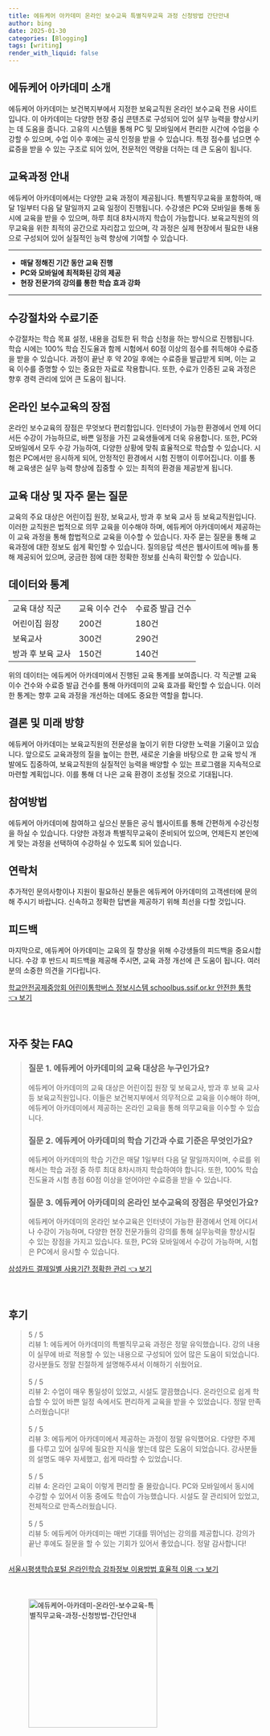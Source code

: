 ```yaml
---
title: 에듀케어 아카데미 온라인 보수교육 특별직무교육 과정 신청방법 간단안내
author: bing
date: 2025-01-30
categories: [Blogging]
tags: [writing]
render_with_liquid: false
---
```



<h2 id='에듀케어_아카데미_소개'>에듀케어 아카데미 소개</h2>

<p>에듀케어 아카데미는 보건복지부에서 지정한 보육교직원 온라인 보수교육 전용 사이트입니다. 이 아카데미는 다양한 현장 중심 콘텐츠로 구성되어 있어 실무 능력을 향상시키는 데 도움을 줍니다. 고유의 시스템을 통해 PC 및 모바일에서 편리한 시간에 수업을 수강할 수 있으며, 수업 이수 후에는 공식 인정을 받을 수 있습니다. 특정 점수를 넘으면 수료증을 받을 수 있는 구조로 되어 있어, 전문적인 역량을 더하는 데 큰 도움이 됩니다.</p>

<h2 id='교육과정_안내'>교육과정 안내</h2>

<p>에듀케어 아카데미에서는 다양한 교육 과정이 제공됩니다. 특별직무교육을 포함하여, 매달 1일부터 다음 달 말일까지 교육 일정이 진행됩니다. 수강생은 PC와 모바일을 통해 동시에 교육을 받을 수 있으며, 하루 최대 8차시까지 학습이 가능합니다. 보육교직원의 의무교육을 위한 최적의 공간으로 자리잡고 있으며, 각 과정은 실제 현장에서 필요한 내용으로 구성되어 있어 실질적인 능력 향상에 기여할 수 있습니다.</p>

<hr />

<ul>
    <li><b>매달 정해진 기간 동안 교육 진행</b></li>
    <li><b>PC와 모바일에 최적화된 강의 제공</b></li>
    <li><b>현장 전문가의 강의를 통한 학습 효과 강화</b></li>
</ul>

<hr />

<h2 id='수강절차와_수료기준'>수강절차와 수료기준</h2>

<p>수강절차는 학습 목표 설정, 내용을 검토한 뒤 학습 신청을 하는 방식으로 진행됩니다. 학습 시에는 100% 학습 진도율과 함께 시험에서 60점 이상의 점수를 취득해야 수료증을 받을 수 있습니다. 과정이 끝난 후 약 20일 후에는 수료증을 발급받게 되며, 이는 교육 이수를 증명할 수 있는 중요한 자료로 작용합니다. 또한, 수료가 인증된 교육 과정은 향후 경력 관리에 있어 큰 도움이 됩니다.</p>

<h2 id='온라인_보수교육의_장점'>온라인 보수교육의 장점</h2>

<p>온라인 보수교육의 장점은 무엇보다 편리함입니다. 인터넷이 가능한 환경에서 언제 어디서든 수강이 가능하므로, 바쁜 일정을 가진 교육생들에게 더욱 유용합니다. 또한, PC와 모바일에서 모두 수강 가능하여, 다양한 상황에 맞춰 효율적으로 학습할 수 있습니다. 시험은 PC에서만 응시하게 되어, 안정적인 환경에서 시험 진행이 이루어집니다. 이를 통해 교육생은 실무 능력 향상에 집중할 수 있는 최적의 환경을 제공받게 됩니다.</p>

<h2 id='교육_대상 및_자주_묻는_질문'>교육 대상 및 자주 묻는 질문</h2>

<p>교육의 주요 대상은 어린이집 원장, 보육교사, 방과 후 보육 교사 등 보육교직원입니다. 이러한 교직원은 법적으로 의무 교육을 이수해야 하며, 에듀케어 아카데미에서 제공하는 이 교육 과정을 통해 합법적으로 교육을 이수할 수 있습니다. 자주 묻는 질문을 통해 교육과정에 대한 정보도 쉽게 확인할 수 있습니다. 질의응답 섹션은 웹사이트에 메뉴를 통해 제공되어 있으며, 궁금한 점에 대한 정확한 정보를 신속히 확인할 수 있습니다.</p>

<h2 id='데이터와_통계'>데이터와 통계</h2>

<table>
    <tr>
        <td>교육 대상 직군</td>
        <td>교육 이수 건수</td>
        <td>수료증 발급 건수</td>
    </tr>
    <tr>
        <td>어린이집 원장</td>
        <td>200건</td>
        <td>180건</td>
    </tr>
    <tr>
        <td>보육교사</td>
        <td>300건</td>
        <td>290건</td>
    </tr>
    <tr>
        <td>방과 후 보육 교사</td>
        <td>150건</td>
        <td>140건</td>
    </tr>
</table>

<p>위의 데이터는 에듀케어 아카데미에서 진행된 교육 통계를 보여줍니다. 각 직군별 교육 이수 건수와 수료증 발급 건수를 통해 아카데미의 교육 효과를 확인할 수 있습니다. 이러한 통계는 향후 교육 과정을 개선하는 데에도 중요한 역할을 합니다.</p>

<h2 id='결론 및_미래_방향'>결론 및 미래 방향</h2>

<p>에듀케어 아카데미는 보육교직원의 전문성을 높이기 위한 다양한 노력을 기울이고 있습니다. 앞으로도 교육과정의 질을 높이는 한편, 새로운 기술을 바탕으로 한 교육 방식 개발에도 집중하여, 보육교직원의 실질적인 능력을 배양할 수 있는 프로그램을 지속적으로 마련할 계획입니다. 이를 통해 더 나은 교육 환경이 조성될 것으로 기대됩니다.</p>

<h2 id='참여방법'>참여방법</h2>

<p>에듀케어 아카데미에 참여하고 싶으신 분들은 공식 웹사이트를 통해 간편하게 수강신청을 하실 수 있습니다. 다양한 과정과 특별직무교육이 준비되어 있으며, 언제든지 본인에게 맞는 과정을 선택하여 수강하실 수 있도록 되어 있습니다. </p>

<h2 id='연락처'>연락처</h2>

<p>추가적인 문의사항이나 지원이 필요하신 분들은 에듀케어 아카데미의 고객센터에 문의해 주시기 바랍니다. 신속하고 정확한 답변을 제공하기 위해 최선을 다할 것입니다.</p>

<h2 id='피드백'>피드백</h2>

<p>마지막으로, 에듀케어 아카데미는 교육의 질 향상을 위해 수강생들의 피드백을 중요시합니다. 수강 후 반드시 피드백을 제공해 주시면, 교육 과정 개선에 큰 도움이 됩니다. 여러분의 소중한 의견을 기다립니다.</p>


<p><a class="click-button" title="학교안전공제중앙회 어린이통학버스 정보시스템 schoolbus.ssif.or.kr 안전한 통학" href="https://24nara.github.io/posts/%ED%95%99%EA%B5%90%EC%95%88%EC%A0%84%EA%B3%B5%EC%A0%9C%EC%A4%91%EC%95%99%ED%9A%8C-%EC%96%B4%EB%A6%B0%EC%9D%B4%ED%86%B5%ED%95%99%EB%B2%84%EC%8A%A4-%EC%A0%95%EB%B3%B4%EC%8B%9C%EC%8A%A4%ED%85%9C-schoolbus.ssif.or.kr-%EC%95%88%EC%A0%84%ED%95%9C-%ED%86%B5%ED%95%99/" rel="dofollow">학교안전공제중앙회 어린이통학버스 정보시스템 schoolbus.ssif.or.kr 안전한 통학 👈 보기</a></p><br>
<h2 id='자주_찾는_FAQ'>자주 찾는 FAQ</h2>
<div itemscope="" itemtype="https://schema.org/FAQPage"> 
<blockquote> 
<div itemscope="" itemprop="mainEntity" itemtype="https://schema.org/Question"> 
<h3 itemprop="name">질문 1. 에듀케어 아카데미의 교육 대상은 누구인가요?</h3> 
<div itemscope="" itemprop="acceptedAnswer" itemtype="https://schema.org/Answer"> 
<span itemprop="text"> 
<p>에듀케어 아카데미의 교육 대상은 어린이집 원장 및 보육교사, 방과 후 보육 교사 등 보육교직원입니다. 이들은 보건복지부에서 의무적으로 교육을 이수해야 하며, 에듀케어 아카데미에서 제공하는 온라인 교육을 통해 의무교육을 이수할 수 있습니다.</p> 
</span> 
</div> 
</div> 

<div itemscope="" itemprop="mainEntity" itemtype="https://schema.org/Question"> 
<h3 itemprop="name">질문 2. 에듀케어 아카데미의 학습 기간과 수료 기준은 무엇인가요?</h3> 
<div itemscope="" itemprop="acceptedAnswer" itemtype="https://schema.org/Answer"> 
<span itemprop="text"> 
<p>에듀케어 아카데미의 학습 기간은 매달 1일부터 다음 달 말일까지이며, 수료를 위해서는 학습 과정 중 하루 최대 8차시까지 학습하여야 합니다. 또한, 100% 학습 진도율과 시험 총점 60점 이상을 얻어야만 수료증을 받을 수 있습니다.</p> 
</span> 
</div> 
</div> 

<div itemscope="" itemprop="mainEntity" itemtype="https://schema.org/Question"> 
<h3 itemprop="name">질문 3. 에듀케어 아카데미의 온라인 보수교육의 장점은 무엇인가요?</h3> 
<div itemscope="" itemprop="acceptedAnswer" itemtype="https://schema.org/Answer"> 
<span itemprop="text"> 
<p>에듀케어 아카데미의 온라인 보수교육은 인터넷이 가능한 환경에서 언제 어디서나 수강이 가능하며, 다양한 현장 전문가들의 강의를 통해 실무능력을 향상시킬 수 있는 장점을 가지고 있습니다. 또한, PC와 모바일에서 수강이 가능하며, 시험은 PC에서 응시할 수 있습니다.</p> 
</span> 
</div> 
</div> 
</blockquote> 
</div>
<p><a class="click-button" title="삼성카드 결제일별 사용기간 정확한 관리" href="https://24nara.github.io/posts/%EC%82%BC%EC%84%B1%EC%B9%B4%EB%93%9C-%EA%B2%B0%EC%A0%9C%EC%9D%BC%EB%B3%84-%EC%82%AC%EC%9A%A9%EA%B8%B0%EA%B0%84-%EC%A0%95%ED%99%95%ED%95%9C-%EA%B4%80%EB%A6%AC/" rel="dofollow">삼성카드 결제일별 사용기간 정확한 관리 👈 보기</a></p><br>
<h2 id='후기'>후기</h2>
<div itemscope itemtype="https://schema.org/Product">
  <blockquote>
  <div itemprop="review" itemscope itemtype="https://schema.org/Review">
      <div itemprop="reviewRating" itemscope itemtype="https://schema.org/Rating"> <span itemprop="ratingValue">5</span> / <span itemprop="bestRating">5</span> </div>
      <span itemprop="reviewBody">리뷰 1: 에듀케어 아카데미의 특별직무교육 과정은 정말 유익했습니다. 강의 내용이 실무에 바로 적용할 수 있는 내용으로 구성되어 있어 많은 도움이 되었습니다. 강사분들도 정말 친절하게 설명해주셔서 이해하기 쉬웠어요.</span>
  </div>
  <br>
  <div itemprop="review" itemscope itemtype="https://schema.org/Review">
      <div itemprop="reviewRating" itemscope itemtype="https://schema.org/Rating"> <span itemprop="ratingValue">5</span> / <span itemprop="bestRating">5</span> </div>
      <span itemprop="reviewBody">리뷰 2: 수업이 매우 통일성이 있었고, 시설도 깔끔했습니다. 온라인으로 쉽게 학습할 수 있어 바쁜 일정 속에서도 편리하게 교육을 받을 수 있었습니다. 정말 만족스러웠습니다!</span>
  </div>
  <br>
  <div itemprop="review" itemscope itemtype="https://schema.org/Review">
      <div itemprop="reviewRating" itemscope itemtype="https://schema.org/Rating"> <span itemprop="ratingValue">5</span> / <span itemprop="bestRating">5</span> </div>
      <span itemprop="reviewBody">리뷰 3: 에듀케어 아카데미에서 제공하는 과정이 정말 유익했어요. 다양한 주제를 다루고 있어 실무에 필요한 지식을 쌓는데 많은 도움이 되었습니다. 강사분들의 설명도 매우 자세했고, 쉽게 따라할 수 있었습니다.</span>
  </div>
  <br>
  <div itemprop="review" itemscope itemtype="https://schema.org/Review">
      <div itemprop="reviewRating" itemscope itemtype="https://schema.org/Rating"> <span itemprop="ratingValue">5</span> / <span itemprop="bestRating">5</span> </div>
      <span itemprop="reviewBody">리뷰 4: 온라인 교육이 이렇게 편리할 줄 몰랐습니다. PC와 모바일에서 동시에 수강할 수 있어서 이동 중에도 학습이 가능했습니다. 시설도 잘 관리되어 있었고, 전체적으로 만족스러웠습니다.</span>
  </div>
  <br>
  <div itemprop="review" itemscope itemtype="https://schema.org/Review">
      <div itemprop="reviewRating" itemscope itemtype="https://schema.org/Rating"> <span itemprop="ratingValue">5</span> / <span itemprop="bestRating">5</span> </div>
      <span itemprop="reviewBody">리뷰 5: 에듀케어 아카데미는 매번 기대를 뛰어넘는 강의를 제공합니다. 강의가 끝난 후에도 질문을 할 수 있는 기회가 있어서 좋았습니다. 정말 감사합니다!</span>
  </div>
  <br>
  </blockquote>
</div>
<p><a class="click-button" title="서울시평생학습포털 온라인학습 강좌정보 이용방법 효율적 이용" href="https://24nara.github.io/posts/%EC%84%9C%EC%9A%B8%EC%8B%9C%ED%8F%89%EC%83%9D%ED%95%99%EC%8A%B5%ED%8F%AC%ED%84%B8-%EC%98%A8%EB%9D%BC%EC%9D%B8%ED%95%99%EC%8A%B5-%EA%B0%95%EC%A2%8C%EC%A0%95%EB%B3%B4-%EC%9D%B4%EC%9A%A9%EB%B0%A9%EB%B2%95-%ED%9A%A8%EC%9C%A8%EC%A0%81-%EC%9D%B4%EC%9A%A9/" rel="dofollow">서울시평생학습포털 온라인학습 강좌정보 이용방법 효율적 이용 👈 보기</a></p><br>
<figure class="image"><img src="https://24nara.github.io/assets/img/thumbnail/에듀케어-아카데미-온라인-보수교육-특별직무교육-과정-신청방법-간단안내.webp" alt="에듀케어-아카데미-온라인-보수교육-특별직무교육-과정-신청방법-간단안내" width="256" height="256"></figure>